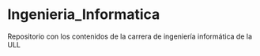 # Ingenieria_Informatica
Repositorio con los contenidos de la carrera de ingeniería informática de la ULL
